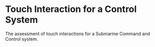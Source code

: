 # Touch Interaction for a Control System

The assessment of touch interactions for a Submarine Command and Control system.
